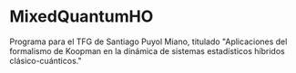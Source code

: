 # MixedQuantumHO
Programa para el TFG de Santiago Puyol Miano, titulado "Aplicaciones del formalismo de Koopman en la dinámica de sistemas estadísticos híbridos clásico-cuánticos."
